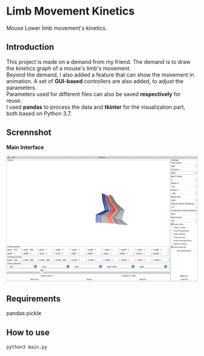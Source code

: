 # Limb Movement Kinetics
Mouse Lower limb movement's kinetics.

## Introduction

This project is made on a demand from my friend. The demand is to draw the kinetics graph of a mouse's limb's movement.  
Beyond the demand, I also added a feature that can show the movement in animation. A set of **GUI-based** controllers are also added, to adjust the parameters.  
Parameters used for different files can also be saved **respectively** for reuse.  
I used **pandas** to process the data and **tkinter** for the visualization part, both based on Python 3.7.   

## Scrennshot

**Main Interface**

![ScreenShot](./screenshots/screenshot_3.png)

## Requirements

pandas
pickle

## How to use
```
python3 main.py
``` 

